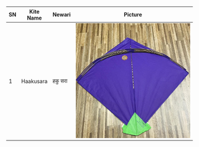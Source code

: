 
| SN  | Kite Name      | Newari        |Picture                                                                                   |
|-----|----------------|---------------|-------------------------------------------------------------------------------------------|
| 1   | Haakusara      | हकु सरा        | ![image1](https://raw.githubusercontent.com/SarjyantShrestha/changa-dataset/refs/heads/main/kitesImg/purple.jpg) |
